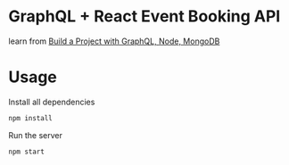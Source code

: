 # GraphQL + React Event Booking API
learn from [Build a Project with GraphQL, Node, MongoDB](https://www.youtube.com/playlist?list=PL55RiY5tL51rG1x02Yyj93iypUuHYXcB_)

# Usage
Install all dependencies
```sh
npm install
```

Run the server
```sh
npm start
```